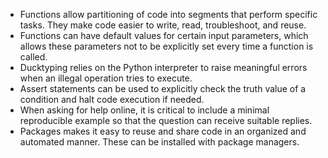 -   Functions allow partitioning of code into segments that perform specific
    tasks. They make code easier to write, read, troubleshoot, and reuse.
-   Functions can have default values for certain input parameters, which
    allows these parameters not to be explicitly set every time a function is
    called.
-   Ducktyping relies on the Python interpreter to raise meaningful errors when
    an illegal operation tries to execute.
-   Assert statements can be used to explicitly check the truth value of
    a condition and halt code execution if needed. 
-   When asking for help online, it is critical to include a minimal reproducible
    example so that the question can receive suitable replies.
-   Packages makes it easy to reuse and share code in an organized and automated
    manner. These can be installed with package managers.
